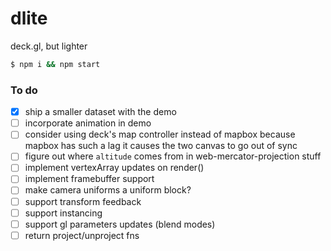 # dlite
deck.gl, but lighter

```bash
$ npm i && npm start
```

### To do
 - [x] ship a smaller dataset with the demo
 - [ ] incorporate animation in demo
 - [ ] consider using deck's map controller instead of mapbox because mapbox has such a lag it causes the two canvas to go out of sync
 - [ ] figure out where `altitude` comes from in web-mercator-projection stuff
 - [ ] implement vertexArray updates on render()
 - [ ] implement framebuffer support
 - [ ] make camera uniforms a uniform block?
 - [ ] support transform feedback
 - [ ] support instancing
 - [ ] support gl parameters updates (blend modes)
 - [ ] return project/unproject fns
